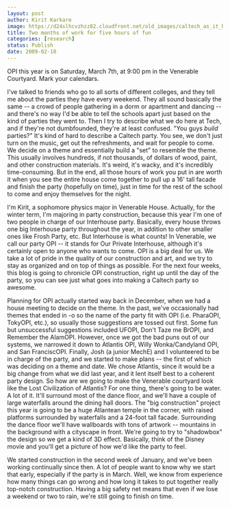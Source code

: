 ```yaml
---
layout: post
author: Kirit Karkare
image: https://d24slhcvzhzz82.cloudfront.net/old_images/caltech_as_it_happens/6a0105349b8251970b011168588610970c.jpg
title: Two months of work for five hours of fun
categories: [research]
status: Publish
date: 2009-02-10
---
```



OPI this year is on Saturday, March 7th, at 9:00 pm in the Venerable Courtyard. Mark your calendars.

I've talked to friends who go to all sorts of different colleges, and they tell me about the parties they have every weekend. They all sound basically the same -- a crowd of people gathering in a dorm or apartment and dancing -- and there's no way I'd be able to tell the schools apart just based on the kind of parties they went to. Then I try to describe what we do here at Tech, and if they're not dumbfounded, they're at least confused. "You guys *build* parties?"
It's kind of hard to describe a Caltech party. You see, we don't just turn on the music, get out the refreshments, and wait for people to come. We decide on a theme and essentially build a "set" to resemble the theme. This usually involves hundreds, if not thousands, of dollars of wood, paint, and other construction materials. It's weird, it's wacky, and it's incredibly time-consuming. But in the end, all those hours of work you put in are worth it when you see the entire house come together to pull up a 16' tall facade and finish the party (hopefully on time), just in time for the rest of the school to come and enjoy themselves for the night.

I'm Kirit, a sophomore physics major in Venerable House. Actually, for the winter term, I'm majoring in party construction, because this year I'm one of two people in charge of our Interhouse party. Basically, every house throws one big Interhouse party throughout the year, in addition to other smaller ones like Frosh Party, etc. But Interhouse is what counts! In Venerable, we call our party OPI -- it stands for Our Private Interhouse, although it's certainly open to anyone who wants to come. OPI is a big deal for us. We take a lot of pride in the quality of our construction and art, and we try to stay as organized and on top of things as possible. For the next four weeks, this blog is going to chronicle OPI construction, right up until the day of the party, so you can see just what goes into making a Caltech party so awesome.

Planning for OPI actually started way back in December, when we had a house meeting to decide on the theme. In the past, we've occasionally had themes that ended in -o so the name of the party fit with OPI (i.e. PharaOPI, TokyOPI, etc.), so usually those suggestions are tossed out first. Some fun but unsuccessful suggestions included UFOPI, Don't Taze me BrOPI, and Remember the AlamOPI. However, once we got the bad puns out of our systems, we narrowed it down to Atlantis OPI, Willy Wonka/Candyland OPI, and San FranciscOPI. Finally, Josh (a junior MechE) and I volunteered to be in charge of the party, and we started to make plans -- the first of which was deciding on a theme and date. We chose Atlantis, since it would be a big change from what we did last year, and it lent itself best to a coherent party design. 
So how are we going to make the Venerable courtyard look like the Lost Civilization of Atlantis? For one thing, there's going to be water. A lot of it. It'll surround most of the dance floor, and we'll have a couple of large waterfalls around the dining hall doors. The "big construction" project this year is going to be a huge Atlantean temple in the corner, with raised platforms surrounded by waterfalls and a 24-foot tall facade. Surrounding the dance floor we'll have wallboards with tons of artwork -- mountains in the background with a cityscape in front. We're going to try to "shadowbox" the design so we get a kind of 3D effect. Basically, think of the Disney movie and you'll get a picture of how we'd like the party to feel.

We started construction in the second week of January, and we've been working continually since then. A lot of people want to know why we start that early, especially if the party is in March. Well, we know from experience how many things can go wrong and how long it takes to put together really top-notch construction. Having a big safety net means that even if we lose a weekend or two to rain, we're still going to finish on time.

 
